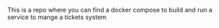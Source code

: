 This is a repo where you can find a docker compose to build and run a service to mange a tickets system
